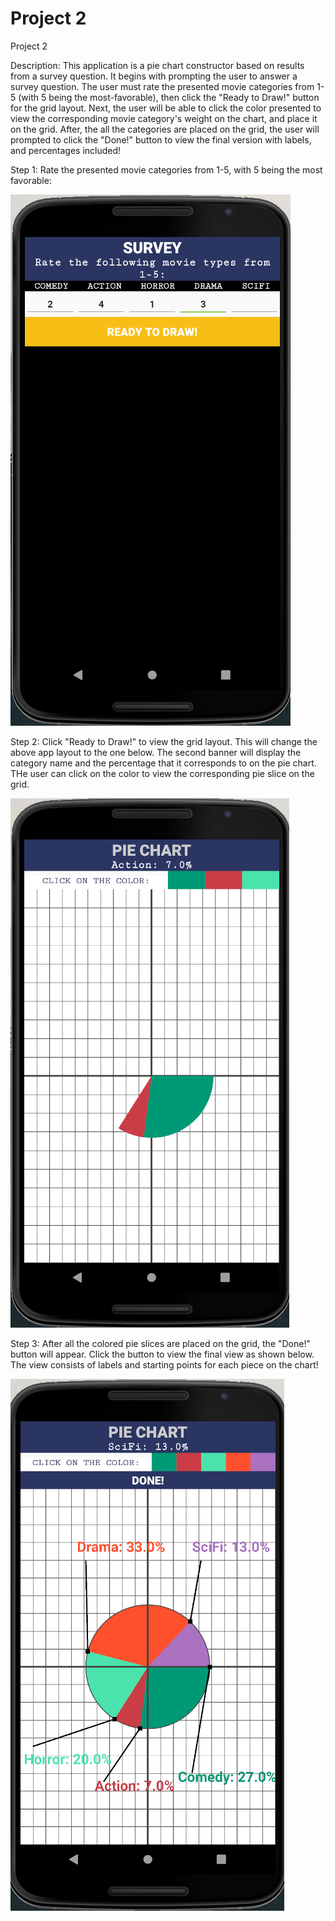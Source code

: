 # Project 2

Project 2

Description: This application is a pie chart constructor based on results from a survey question. It begins with prompting the user to answer a survey question. The user must rate the presented movie categories from 1-5 (with 5 being the most-favorable), then click the "Ready to Draw!" button for the grid layout. Next, the user will be able to click the color presented to view the corresponding movie category's weight on the chart, and place it on the grid. After, the all the categories are placed on the grid, the user will prompted to click the "Done!" button to view the final version with labels, and percentages included!

Step 1: Rate the presented movie categories from 1-5, with 5 being the most favorable:

![alt text](screenshots/figure1.png)

Step 2: Click "Ready to Draw!" to view the grid layout. This will change the above app layout to the one below. The second banner will display the category name and the percentage that it corresponds to on the pie chart. THe user can click on the color to view the corresponding pie slice on the grid.

![alt text](screenshots/figure2.png)

Step 3: After all the colored pie slices are placed on the grid, the "Done!" button will appear. Click the button to view the final view as shown below. The view consists of labels and starting points for each piece on the chart!

![alt text](screenshots/figure3.png)
